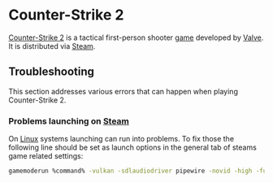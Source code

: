 # Counter-Strike 2

[Counter-Strike 2](https://www.counter-strike.net/cs2) is a tactical first-person shooter
[game](/wiki/games.md) developed by [Valve](https://www.valvesoftware.com/en/).
It is distributed via [Steam](./steam.md).

## Troubleshooting

This section addresses various errors that can happen when playing Counter-Strike 2.

### Problems launching on [Steam](/wiki/games/steam.md)

On [Linux](/wiki/linux.md) systems launching can run into problems.
To fix those the following line should be set as launch options in the general tab of steams game
related settings:

```sh
gamemoderun %command% -vulkan -sdlaudiodriver pipewire -novid -high -fullscreen -nojoy
```
